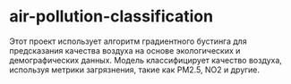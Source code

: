 # air-pollution-classification
Этот проект использует алгоритм градиентного бустинга для предсказания качества воздуха на основе экологических и демографических данных. Модель классифицирует качество воздуха, используя метрики загрязнения, такие как PM2.5, NO2 и другие.
